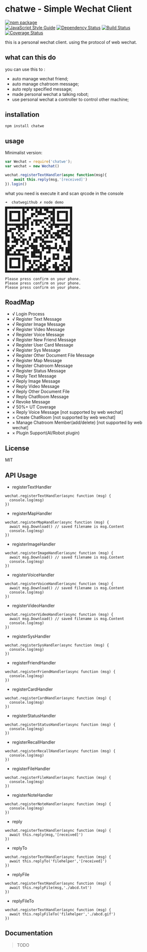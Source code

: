 # chatwe - Simple Wechat Client

[![npm package](https://nodei.co/npm/chatwe.png?downloads=true&downloadRank=true&stars=true)](https://nodei.co/npm/chatwe/)     
[![JavaScript Style Guide](https://img.shields.io/badge/code_style-standard-brightgreen.svg)](https://standardjs.com)
[![Dependency Status](https://img.shields.io/david/yizhiren/chatwe.svg?style=flat-square)](https://david-dm.org/yizhiren/chatwe)
[![Build Status](https://travis-ci.org/yizhiren/chatwe.svg?branch=master)](https://travis-ci.org/yizhiren/chatwe)
[![Coverage Status](https://coveralls.io/repos/github/yizhiren/chatwe/badge.svg)](https://coveralls.io/github/yizhiren/chatwe)     

this is a personal wechat client. using the protocol of web wechat.

## what can this do
you can use this to :
 - auto manage wechat friend;
 - auto manage chatroom message;
 - auto reply specified message;
 - made personal wechat a talking robot;
 - use personal wechat a controller to control other machine;

## installation

```bash
npm install chatwe
```


## usage

Minimalist version:
```javascript
var Wechat = require('chatwe');
var wechat = new Wechat()

wechat.registerTextHandler(async function(msg){
	await this.reply(msg,'[received]')
}).login()
```

what you need is execute it and scan qrcode in the console
```
➜  chatwegithub ✗ node demo
▄▄▄▄▄▄▄▄▄▄▄▄▄▄▄▄▄▄▄▄▄▄▄▄▄▄▄▄▄▄▄
█ ▄▄▄▄▄ █▄▀ ▀ █▄█ ▀█▄▄█ ▄▄▄▄▄ █
█ █   █ █   █▀▄▀▀▀▀ ▄▀█ █   █ █
█ █▄▄▄█ █▄█▀ ▄▄▄▄▄▀▀ ██ █▄▄▄█ █
█▄▄▄▄▄▄▄█▄█ █ █▄▀ ▀▄▀▄█▄▄▄▄▄▄▄█
█ ▄▄▄▀█▄█ █ ▄    ▀▄ ▀█ ▀▀ ▄▄█ █
█▀▀▄ ▄▀▄ ▀  ▄▄ ▀█ █▀█ ▄▄█▀█▄▄▀█
█▄ █▄ ▀▄▀  ▄▀ ▄▄▄▀▄█ █▄▀██▄ ▀▀█
██ ▄██▀▄█▀▄▀ ██ ▀█▄▄▄▄ ▀  █▄ ▄█
█▄ ▄▄▀ ▄▀ ▀▄█▄▄ █▄▀▄▄  █ ▄ ▀ ██
█▄█▀ ▄▄▄▄█▀ ▀██▄ █▀▀█▀▀▀▄▀█ ███
██▄▄█▄█▄▄ ▀ ██▀▀█  ▀▀ ▄▄▄   ▀▀█
█ ▄▄▄▄▄ ██▀ ▀▀▀▀█ █ ▄ █▄█  █▄██
█ █   █ █▀▀█ █▀▀▄ ▄█▀  ▄  ▀▄▄ █
█ █▄▄▄█ █  ▄█ ▀▄█▀█ ▄ ██▄▀▀▄▀▄█
█▄▄▄▄▄▄▄█▄██▄███▄███▄▄▄██▄██▄██

Please press confirm on your phone.
Please press confirm on your phone.
Please press confirm on your phone.

```

## RoadMap
 - √ Login Process
 - √ Register Text Message
 - √ Register Image Message
 - √ Register Video Message
 - √ Register Voice Message
 - √ Register New Friend Message
 - √ Register User Card Message
 - √ Register Sys Message
 - √ Register Other Document File Message
 - √ Register Map Message
 - √ Register Chatroom Message
 - √ Register Status Message
 - √ Reply Text Message
 - √ Reply Image Message
 - √ Reply Video Message
 - √ Reply Other Document File
 - √ Reply ChatRoom Message
 - √ Revoke Message
 - √ 50%+ UT Coverage
 - × Reply Voice Message                 [not supported by web wechat]
 - × Create ChatRoom                     [not supported by web wechat]
 - × Manage Chatroom Member(add/delete)  [not supported by web wechat]
 - × Plugin Support(AI/Robot plugin)

## License
MIT


## API Usage

 - registerTextHandler
```
wechat.registerTextHandler(async function (msg) {
  console.log(msg)
})
```

 - registerMapHandler
```
wechat.registerMapHandler(async function (msg) {
  await msg.Download() // saved filename is msg.Content
  console.log(msg)
})
```

 - registerImageHandler
```
wechat.registerImageHandler(async function (msg) {
  await msg.Download() // saved filename is msg.Content
  console.log(msg)
})
```

 - registerVoiceHandler
```
wechat.registerVoiceHandler(async function (msg) {
  await msg.Download() // saved filename is msg.Content
  console.log(msg)
})
```

 - registerVideoHandler
```
wechat.registerVideoHandler(async function (msg) {
  await msg.Download() // saved filename is msg.Content
  console.log(msg)
})
```

 - registerSysHandler
```
wechat.registerSysHandler(async function (msg) {
  console.log(msg)
})
```

 - registerFriendHandler
```
wechat.registerFriendHandler(async function (msg) {
  console.log(msg)
})
```

 - registerCardHandler
```
wechat.registerCardHandler(async function (msg) {
  console.log(msg)
})
```

 - registerStatusHandler
```
wechat.registerStatusHandler(async function (msg) {
  console.log(msg)
})
```

 - registerRecallHandler
```
wechat.registerRecallHandler(async function (msg) {
  console.log(msg)
})
```

 - registerFileHandler
```
wechat.registerFileHandler(async function (msg) {
  console.log(msg)
})
```

 - registerNoteHandler
```
wechat.registerNoteHandler(async function (msg) {
  console.log(msg)
})
```

 - reply
```
wechat.registerTextHandler(async function (msg) {
  await this.reply(msg,'[received]')
})
```

 - replyTo
```
wechat.registerTextHandler(async function (msg) {
  await this.replyTo('filehelper','[received]')
})
```

 - replyFile
```
wechat.registerTextHandler(async function (msg) {
  await this.replyFile(msg,'./abcd.txt')
})
```

 - replyFileTo
```
wechat.registerTextHandler(async function (msg) {
  await this.replyFileTo('filehelper','./abcd.gif')
})
```

## Documentation
 > TODO
